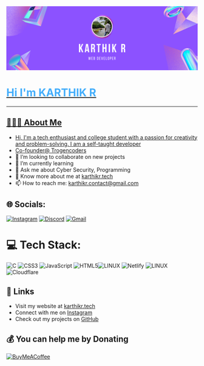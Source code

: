 
 <a href="https://karthikr.tech" target="_blank">
        <img src="banner.png" alt="Clickable Image">
<h1 style="color: #44AEFB;">Hi I'm KARTHIK R </h1>
<hr>
 
## 👨🏻‍💻 About Me
- Hi, I'm a tech enthusiast and college student with a passion for creativity and problem-solving. I am a self-taught developer
- Co-founder@ [Trogencoders](https://trogencoders.com)
- 👯 I’m looking to collaborate on new projects
- 🌱 I’m currently learning
- 💬 Ask me about Cyber Security, Programming 
- 📄 Know more about me at [karthikr.tech](https://karthikr.tech)
- 📫 How to reach me: [karthikr.contact@gmail.com](mailto:karthikr.contact@gmail.com)

## 🌐 Socials:
[![Instagram](https://img.shields.io/badge/Instagram-%23E4405F.svg?logo=Instagram&logoColor=white)](https://www.instagram.com/karthikr.tech/) [![Discord](https://img.shields.io/badge/Discord-%235865F2.svg?logo=Discord&logoColor=white)](https://discord.com/invite/ChmYRUHGjC) [![Gmail](https://img.shields.io/badge/Gmail-D14836.svg?logo=gmail&logoColor=white)](mailto:karthikr.contact@gmail.com)

# 💻 Tech Stack:
![C](https://img.shields.io/badge/c-%2300599C.svg?style=for-the-badge&logo=c&logoColor=white) ![CSS3](https://img.shields.io/badge/css3-%231572B6.svg?style=for-the-badge&logo=css3&logoColor=white) ![JavaScript](https://img.shields.io/badge/javascript-%23323330.svg?style=for-the-badge&logo=javascript&logoColor=%23F7DF1E) ![HTML5](https://img.shields.io/badge/html5-%23E34F26.svg?style=for-the-badge&logo=html5&logoColor=white)![LINUX](https://img.shields.io/badge/Linux-FCC624?style=for-the-badge&logo=linux&logoColor=black)
![Netlify](https://img.shields.io/badge/netlify-%23000000.svg?style=for-the-badge&logo=netlify&logoColor=#00C7B7) ![LINUX](https://img.shields.io/badge/Linux-FCC624?style=for-the-badge&logo=linux&logoColor=black) ![Cloudflare](https://img.shields.io/badge/Cloudflare-F38020?style=for-the-badge&logo=Cloudflare&logoColor=white)


## 🔗 Links
- Visit my website at [karthikr.tech](https://karthikr.tech)
- Connect with me on [Instagram](https://www.instagram.com/karthikr.tech/)
- Check out my projects on [GitHub](https://github.com/TAKI-KARTHIK)
  
## 💰 You can help me by Donating
[![BuyMeACoffee](https://img.shields.io/badge/Buy%20Me%20a%20Coffee-ffdd00?style=for-the-badge&logo=buy-me-a-coffee&logoColor=black)](https://www.buymeacoffee.com/karthikr)
